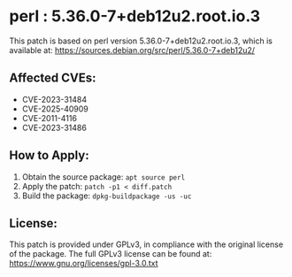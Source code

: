 # perl : 5.36.0-7+deb12u2.root.io.3

This patch is based on perl version 5.36.0-7+deb12u2.root.io.3, which is available at:
https://sources.debian.org/src/perl/5.36.0-7+deb12u2/

## Affected CVEs:
- CVE-2023-31484
- CVE-2025-40909
- CVE-2011-4116
- CVE-2023-31486

## How to Apply:
1. Obtain the source package: `apt source perl`
2. Apply the patch: `patch -p1 < diff.patch`
3. Build the package: `dpkg-buildpackage -us -uc`

## License:
This patch is provided under GPLv3, in compliance with the original license of the package.
The full GPLv3 license can be found at: https://www.gnu.org/licenses/gpl-3.0.txt
